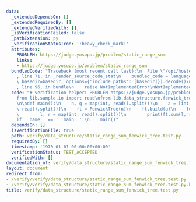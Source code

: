 ```yaml
---
data:
  _extendedDependsOn: []
  _extendedRequiredBy: []
  _extendedVerifiedWith: []
  _isVerificationFailed: false
  _pathExtension: py
  _verificationStatusIcon: ':heavy_check_mark:'
  attributes:
    PROBLEM: https://judge.yosupo.jp/problem/static_range_sum
    links:
    - https://judge.yosupo.jp/problem/static_range_sum
  bundledCode: "Traceback (most recent call last):\n  File \"/opt/hostedtoolcache/Python/3.10.5/x64/lib/python3.10/site-packages/onlinejudge_verify/documentation/build.py\"\
    , line 71, in _render_source_code_stat\n    bundled_code = language.bundle(stat.path,\
    \ basedir=basedir, options={'include_paths': [basedir]}).decode()\n  File \"/opt/hostedtoolcache/Python/3.10.5/x64/lib/python3.10/site-packages/onlinejudge_verify/languages/python.py\"\
    , line 96, in bundle\n    raise NotImplementedError\nNotImplementedError\n"
  code: "# verification-helper: PROBLEM https://judge.yosupo.jp/problem/static_range_sum\n\
    from lib.sample.io import read\nfrom lib.data_structure.fenwick_tree import FenwickTree\n\
    \n\ndef main():\n    n, q = map(int, read().split())\n    a = [int(i) for i in\
    \ read().split()]\n    ft = FenwickTree(n)\n    ft.build(a)\n    for _ in range(q):\n\
    \        l, r = map(int, read().split())\n        print(ft.sum(l, r - 1))\n\n\n\
    if __name__ == '__main__':\n    main()"
  dependsOn: []
  isVerificationFile: true
  path: verify/data_structure/static_range_sum_fenwick_tree.test.py
  requiredBy: []
  timestamp: '1970-01-01 00:00:00+00:00'
  verificationStatus: TEST_ACCEPTED
  verifiedWith: []
documentation_of: verify/data_structure/static_range_sum_fenwick_tree.test.py
layout: document
redirect_from:
- /verify/verify/data_structure/static_range_sum_fenwick_tree.test.py
- /verify/verify/data_structure/static_range_sum_fenwick_tree.test.py.html
title: verify/data_structure/static_range_sum_fenwick_tree.test.py
---
```

